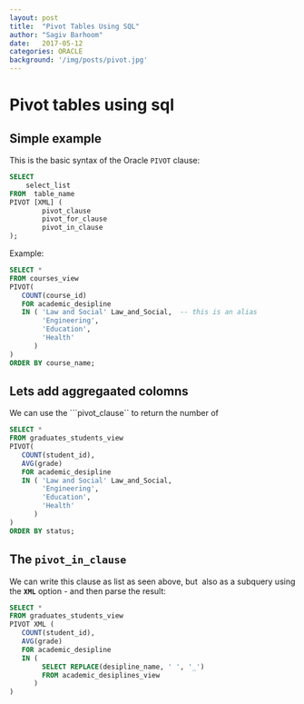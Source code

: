 ```yaml
---
layout: post
title:  "Pivot Tables Using SQL"
author: "Sagiv Barhoom"
date:   2017-05-12
categories: ORACLE 
background: '/img/posts/pivot.jpg'
---
```


# Pivot tables using sql

## Simple example
This is the basic syntax of the Oracle ```PIVOT``` clause:
```sql
SELECT
    select_list
FROM  table_name
PIVOT [XML] (
        pivot_clause
        pivot_for_clause
        pivot_in_clause
);
```

Example:
```sql
SELECT *
FROM courses_view
PIVOT(
   COUNT(course_id)
   FOR academic_desipline
   IN ( 'Law and Social' Law_and_Social,  -- this is an alias
        'Engineering',
        'Education',
        'Health'
      )
)
ORDER BY course_name;
```

## Lets add aggregaated colomns
We can use the ```pivot_clause`` to return the number of
```sql
SELECT *
FROM graduates_students_view
PIVOT(
   COUNT(student_id),
   AVG(grade)
   FOR academic_desipline
   IN ( 'Law and Social' Law_and_Social, 
        'Engineering',
        'Education',
        'Health'
      )
)
ORDER BY status;
```

## The ```pivot_in_clause```
We can write this clause as list as seen above, but  also as a subquery using the **```XML```** option - and then parse the result:
```sql
SELECT *
FROM graduates_students_view
PIVOT XML (
   COUNT(student_id),
   AVG(grade)
   FOR academic_desipline
   IN (
        SELECT REPLACE(desipline_name, ' ', '_')
        FROM academic_desiplines_view
      )
)
```


